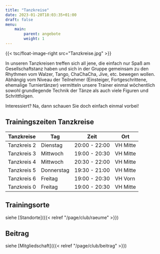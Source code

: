 ```yaml
---
title: "Tanzkreise"
date: 2023-01-20T18:03:35+01:00
draft: false
menu:
    main:
        parent: angebote
        weight: 1
---
```


{{< tsc/float-image-right src="Tanzkreise.jpg" >}}

In unseren Tanzkreisen treffen sich all jene, die einfach nur Spaß am Gesellschaftstanz haben und sich in der Gruppe gemeinsam zu den Rhythmen vom Walzer, Tango, ChaChaCha, Jive, etc. bewegen wollen.
Abhängig vom Niveau der Teilnehmer (Einsteiger, Fortgeschrittene, ehemalige Turniertänzer) vermitteln unsere Trainer einmal wöchentlich sowohl grundlegende Technik der Tänze als auch viele Figuren und Schrittfolgen.

Interessiert? Na, dann schauen Sie doch einfach einmal vorbei!

## Trainingszeiten Tanzkreise

| Tanzkreise  | Tag         | Zeit          | Ort      |
|-------------|-------------|---------------|----------|
| Tanzkreis 2 | Dienstag    | 20:00 - 22:00 | VH Mitte |
| Tanzkreis 3 | Mittwoch    | 19:00 - 20:30 | VH Mitte |
| Tanzkreis 4 | Mittwoch    | 20:30 - 22:00 | VH Mitte |
| Tanzkreis 5 | Donnerstag  | 19:30 - 21:00 | VH Mitte |
| Tanzkreis 6 | Freitag     | 19:00 - 20:30 | VH Vorn  |
| Tanzkreis 0 | Freitag     | 19:00 - 20:30 | VH Mitte |


## Trainingsorte

siehe [Standorte]({{< relref "/page/club/raeume" >}})

## Beitrag

siehe [Mitgliedschaft]({{< relref "/page/club/beitrag" >}})
